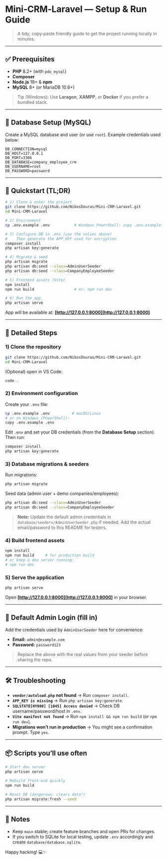 # Mini‑CRM‑Laravel — Setup & Run Guide

> A tidy, copy‑paste friendly guide to get the project running locally in minutes.

---

## ✅ Prerequisites

* **PHP** 8.2+ (with `pdo_mysql`)
* **Composer**
* **Node.js** 18+ & **npm**
* **MySQL** 8+ (or MariaDB 10.6+)

> Tip (Windows): Use **Laragon**, **XAMPP**, or **Docker** if you prefer a bundled stack.

---

## 🔧 Database Setup (MySQL)

Create a MySQL database and user (or use `root`). Example credentials used below:

```
DB_CONNECTION=mysql
DB_HOST=127.0.0.1
DB_PORT=3306
DB_DATABASE=company_employee_crm
DB_USERNAME=root
DB_PASSWORD=password
```

---

## 🚀 Quickstart (TL;DR)

```bash
# 1) Clone & enter the project
git clone https://github.com/NikosDouras/Mini-CRM-Laravel.git
cd Mini-CRM-Laravel

# 2) Environment
cp .env.example .env           # Windows PowerShell: copy .env.example .env

# 3) Configure DB in .env (use the values above)
#    Then generate the APP_KEY used for encryption
composer install
php artisan key:generate

# 4) Migrate & seed
php artisan migrate
php artisan db:seed --class=AdminUserSeeder
php artisan db:seed --class=CompanyEmployeeSeeder

# 5) Frontend assets (Vite)
npm install
npm run build                  # or: npm run dev

# 6) Run the app
php artisan serve
```

App will be available at: **[http://127.0.0.1:8000](http://127.0.0.1:8000)**

---

## 🧩 Detailed Steps

### 1) Clone the repository

```bash
git clone https://github.com/NikosDouras/Mini-CRM-Laravel.git
cd Mini-CRM-Laravel
```

(Optional) open in VS Code:

```bash
code .
```

### 2) Environment configuration

Create your `.env` file:

```bash
cp .env.example .env          # macOS/Linux
# or on Windows (PowerShell):
copy .env.example .env
```

Edit `.env` and set your DB credentials (from the **Database Setup** section). Then run:

```bash
composer install
php artisan key:generate
```

### 3) Database migrations & seeders

Run migrations:

```bash
php artisan migrate
```

Seed data (admin user + demo companies/employees):

```bash
php artisan db:seed --class=AdminUserSeeder
php artisan db:seed --class=CompanyEmployeeSeeder
```

> **Note:** Update the default admin credentials in `database/seeders/AdminUserSeeder.php` if needed. Add the actual email/password to this README for testers.

### 4) Build frontend assets

```bash
npm install
npm run build     # for production build
# or keep a dev server running:
# npm run dev
```

### 5) Serve the application

```bash
php artisan serve
```

Open **[http://127.0.0.1:8000](http://127.0.0.1:8000)** in your browser.

---

## 🔐 Default Admin Login (fill in)

Add the credentials used by `AdminUserSeeder` here for convenience:

* **Email:** `admin@example.com`
* **Password:** `password123`

> Replace the above with the real values from your seeder before sharing the repo.

---

## 🛠️ Troubleshooting

* **`vendor/autoload.php` not found** → Run `composer install`.
* **`APP_KEY is missing`** → Run `php artisan key:generate`.
* **`SQLSTATE[HY000] [1045] Access denied`** → Check DB username/password/host in `.env`.
* **`Vite manifest not found`** → Run `npm install && npm run build` (or `npm run dev`).
* **Migrations won’t run in production** → You might see a confirmation prompt. Type `yes`.

---

## 📦 Scripts you’ll use often

```bash
# Start dev server
php artisan serve

# Rebuild front-end quickly
npm run build

# Reset DB (dangerous: clears data!)
php artisan migrate:fresh --seed
```

---

## 📝 Notes

* Keep `main` stable; create feature branches and open PRs for changes.
* If you switch to SQLite for local testing, update `.env` accordingly and create `database/database.sqlite`.

Happy hacking! 💻✨
